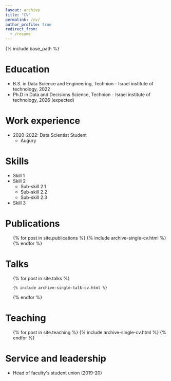 ```yaml
---
layout: archive
title: "CV"
permalink: /cv/
author_profile: true
redirect_from:
  - /resume
---
```


{% include base_path %}

Education
======
* B.S. in Data Science and Engineering, Technion - Israel institute of technology, 2022
* Ph.D in Data and Decisions Science, Technion - Israel institute of technology, 2026 (expected)

Work experience
======
* 2020-2022: Data Scientist Student
  * Augury
  
Skills
======
* Skill 1
* Skill 2
  * Sub-skill 2.1
  * Sub-skill 2.2
  * Sub-skill 2.3
* Skill 3

Publications
======
  <ul>{% for post in site.publications %}
    {% include archive-single-cv.html %}
  {% endfor %}</ul>
  

Talks
======

  <ul>{% for post in site.talks %}

    {% include archive-single-talk-cv.html %}

  {% endfor %}</ul>
  
Teaching
======
  <ul>{% for post in site.teaching %}
    {% include archive-single-cv.html %}
  {% endfor %}</ul>
  
Service and leadership
======
* Head of faculty's student union (2019-20)
